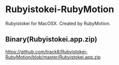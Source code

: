 # Rubyistokei-RubyMotion
Rubyistokei for MacOSX.
Created by RubyMotion.

## Binary(Rubyistokei.app.zip)
https://github.com/track8/Rubyistokei-RubyMotion/blob/master/Rubyistokei.app.zip
